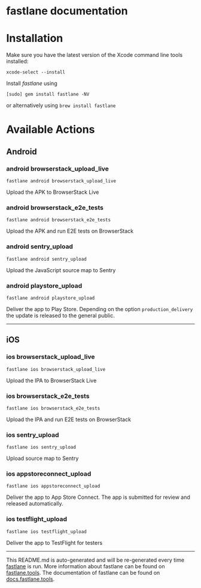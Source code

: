 fastlane documentation
================
# Installation

Make sure you have the latest version of the Xcode command line tools installed:

```
xcode-select --install
```

Install _fastlane_ using
```
[sudo] gem install fastlane -NV
```
or alternatively using `brew install fastlane`

# Available Actions
## Android
### android browserstack_upload_live
```
fastlane android browserstack_upload_live
```
Upload the APK to BrowserStack Live
### android browserstack_e2e_tests
```
fastlane android browserstack_e2e_tests
```
Upload the APK and run E2E tests on BrowserStack
### android sentry_upload
```
fastlane android sentry_upload
```
Upload the JavaScript source map to Sentry
### android playstore_upload
```
fastlane android playstore_upload
```
Deliver the app to Play Store. Depending on the option `production_delivery` the update is released to the general public.

----

## iOS
### ios browserstack_upload_live
```
fastlane ios browserstack_upload_live
```
Upload the IPA to BrowserStack Live
### ios browserstack_e2e_tests
```
fastlane ios browserstack_e2e_tests
```
Upload the IPA and run E2E tests on BrowserStack
### ios sentry_upload
```
fastlane ios sentry_upload
```
Upload source map to Sentry
### ios appstoreconnect_upload
```
fastlane ios appstoreconnect_upload
```
Deliver the app to App Store Connect. The app is submitted for review and released automatically.
### ios testflight_upload
```
fastlane ios testflight_upload
```
Deliver the app to TestFlight for testers

----

This README.md is auto-generated and will be re-generated every time [fastlane](https://fastlane.tools) is run.
More information about fastlane can be found on [fastlane.tools](https://fastlane.tools).
The documentation of fastlane can be found on [docs.fastlane.tools](https://docs.fastlane.tools).
